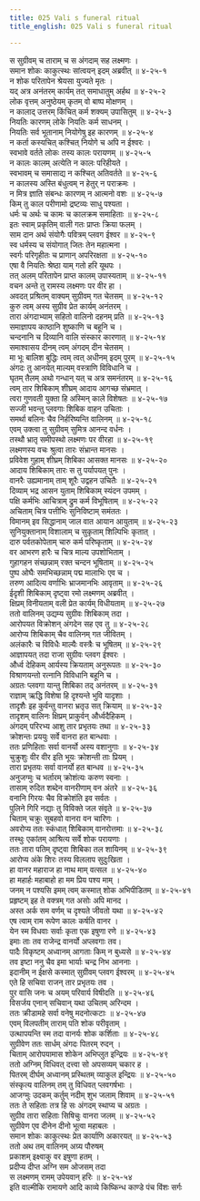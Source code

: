 ```yaml
---
title: 025 Vali s funeral ritual
title_english: 025 Vali s funeral ritual

---
```


<div class="audioEmbed"  caption="श्रीराम-हरिसीताराममूर्ति-घनपाठिभ्यां वचनम्" src="https://archive.org/download/Ramayana-recitation-Sriram-harisItArAmamUrti-Ghanapaati-v2/Kanda_4/Kanda_4_KSK-025-Rama_Santvanam.mp3"></div>

स सुग्रीवम् च ताराम् च स अंगदाम् सह लक्ष्मणः ।  
समान शोकः काकुत्स्थः सांत्वयन् इदम् अब्रवीत् ॥ ४-२५-१  
न शोक परितापेन श्रेयसा युज्यते मृतः ।  
यद् अत्र अनंतरम् कार्यम् तत् समाधातुम् अर्हथ ॥ ४-२५-२  
लोक वृत्तम् अनुष्ठेयम् कृतम् वो बाष्प मोक्षणम् ।  
न कालाद् उत्तरम् किंचित् कर्म शक्यम् उपासितुम् ॥ ४-२५-३  
नियतिः कारणम् लोके नियतिः कर्म साधनम् ।  
नियतिः सर्व भूतानाम् नियोगेषु इह कारणम् ॥ ४-२५-४  
न कर्ता कस्यचित् कश्चित् नियोगे च अपि न ईश्वरः ।  
स्वभावे वर्तते लोकः तस्य कालः परायणम् ॥ ४-२५-५  
न कालः कालम् अत्येति न कालः परिहीयते ।  
स्वभावम् च समासाद्य न कश्चित् अतिवर्तते ॥ ४-२५-६  
न कालस्य अस्ति बंधुत्वम् न हेतुर् न पराक्रमः ।  
न मित्र ज्ञाति संबन्धः कारणम् न आत्मनो वशः ॥ ४-२५-७  
किम् तु काल परीणामो द्रष्टव्यः साधु पश्यता ।  
धर्मः च अर्थः च कामः च कालक्रम समाहिताः ॥ ४-२५-८  
इतः स्वाम् प्रकृतिम् वाली गतः प्राप्तः क्रिया फलम् ।  
साम दान अर्थ संयोगैः पवित्रम् प्लवग ईश्वर ॥ ४-२५-९  
स्व धर्मस्य च संयोगात् जितः तेन महात्मना ।  
स्वर्गः परिगृहीतः च प्राणान् अपरिरक्षता ॥ ४-२५-१०  
एषा वै नियतिः श्रेष्ठा याम् गतो हरि यूथपः ।  
तत् अलम् परितापेन प्राप्त कालम् उपास्यताम् ॥ ४-२५-११  
वचन अन्ते तु रामस्य लक्ष्मणः पर वीर हा ।  
अवदत् प्रश्रितम् वाक्यम् सुग्रीवम् गत चेतसम् ॥ ४-२५-१२  
कुरु त्वम् अस्य सुग्रीव प्रेत कार्यम् अनंतरम् ।  
तारा अंगदाभ्याम् सहितो वालिनो दहनम् प्रति ॥ ४-२५-१३  
समाज्ञापय काष्ठानि शुष्काणि च बहूनि च ।  
चन्दनानि च दिव्यानि वालि संस्कार कारणात् ॥ ४-२५-१४  
समाश्वासय दीनम् त्वम् अंगदम् दीन चेतसम् ।  
मा भूः बालिश बुद्धिः त्वम् त्वत् अधीनम् इदम् पुरम् ॥ ४-२५-१५  
अंगदः तु आनयेत् माल्यम् वस्त्राणि विविधानि च ।  
घृतम् तैलम् अथो गन्धान् यत् च अत्र समनंतरम् ॥ ४-२५-१६  
त्वम् तार शिबिकाम् शीघ्रम् आदाय आगच्छ संभ्रमात् ।  
त्वरा गुणवती युक्ता हि अस्मिन् काले विशेषतः ॥ ४-२५-१७  
सज्जी भवन्तु प्लवगाः शिबिक वाहन उचिताः ।  
समर्था बलिनः चैव निर्हरिष्यन्ति वालिनम् ॥ ४-२५-१८  
एवम् उक्त्वा तु सुग्रीवम् सुमित्र आनन्द वर्धनः ।  
तस्थौ भ्रातृ समीपस्थो लक्ष्मणः पर वीरहा ॥ ४-२५-१९  
लक्ष्मणस्य वचः श्रुत्वा तारः संभ्रान्त मानसः ।  
प्रविवेश गुहाम् शीघ्रम् शिबिका आसक्त मानसः ॥ ४-२५-२०  
आदाय शिबिकाम् तारः स तु पर्यापयत् पुनः ।  
वानरैः उह्यमानाम् ताम् शूरैः उद्वहन उचितैः ॥ ४-२५-२१  
दिव्याम् भद्र आसन युताम् शिबिकाम् स्यंदन उपमम् ।  
पक्षि कर्मभिः आचित्राम् द्रुम कर्म विभूषिताम् ॥ ४-२५-२२  
अचिताम् चित्र पत्तीभिः सुनिविष्टाम् समंततः ।  
विमानम् इव सिद्धानाम् जाल वात आयान आयुताम् ॥ ४-२५-२३  
सुनियुक्तानाम् विशालाम् च सुकृताम् शिल्पिभिः कृतात् ।  
दारु पर्वतकोपेताम् चारु कर्म परिष्कृताम् ॥ ४-२५-२४  
वर आभरण हारैः च चित्र माल्य उपशोभिताम् ।  
गुहागहन संच्छन्नाम् रक्त चन्दन भूषिताम् ॥ ४-२५-२५  
पुष्प ओघैः समभिच्छन्नाम् पद्म मालाभिः एव च ।  
तरुण आदित्य वर्णाभिः भ्राजमानभिः आवृताम् ॥ ४-२५-२६  
ईदृशी शिबिकाम् दृष्ट्वा रमो लक्ष्मणम् अब्रवीत् ।  
क्षिप्रम् विनीयताम् वली प्रेत कार्यम् विधीयताम् ॥ ४-२५-२७  
ततो वालिनम् उद्यम्य सुग्रीवः शिबिकाम् तदा ।  
आरोपयत विक्रोशन् अंगदेन सह एव तु ॥ ४-२५-२८  
आरोप्य शिबिकाम् चैव वालिनम् गत जीवितम् ।  
अलंकारैः च विविधैः माल्यैः वस्त्रैः च भूषितम् ॥ ४-२५-२९  
आज्ञापयत् तदा राजा सुग्रीवः प्लवग ईश्वरः ।  
और्ध्व देहिकम् आर्यस्य क्रियताम् अनुरूपतः ॥ ४-२५-३०  
विश्राणयन्तो रत्नानि विविधानि बहूनि च ।  
अग्रतः प्लवगा यान्तु शिबिका तद् अनंतरम् ॥ ४-२५-३१  
राज्ञाम् ऋद्धि विशेषा हि दृश्यन्ते भुवि यादृशाः ।  
तादृशैः इह कुर्वन्तु वानरा भ्रतृउ सत् क्रियाम् ॥ ४-२५-३२  
तादृशम् वालिनः क्षिप्रम् प्राकुर्वन् और्ध्वदैहिकम् ।  
अंगदम् परिरभ्य आशु तार प्रभृतयः तथा ॥ ४-२५-३३  
क्रोशन्तः प्रययुः सर्वे वानरा हत बान्धवाः ।  
ततः प्रणिहिताः सर्वा वानर्यो अस्य वशानुगाः ॥ ४-२५-३४  
चुक्रुशुः वीर वीर इति भूयः क्रोशन्ती ताः प्रियम् ।  
तारा प्रभृतयः सर्वा वानर्यो हत बान्धव ॥ ४-२५-३५  
अनुजग्मुः च भर्तारम् क्रोशंत्यः करुण स्वनाः ।  
तासाम् रुदित शब्देन वानरीणाम् वन अंतरे ॥ ४-२५-३६  
वनानि गिरयः चैव विक्रोशंति इव सर्वतः ।  
पुलिने गिरि नद्याः तु विविक्ते जल संवृते ॥ ४-२५-३७  
चिताम् चक्रुः सुबहवो वानरा वन चारिणः ।  
अवरोप्य ततः स्कंधात् शिबिकाम् वानरोत्तमाः ॥ ४-२५-३८  
तस्थुः एकांतम् आश्रित्य सर्वे शोक परायणाः ।  
ततः तारा पतिम् दृष्ट्वा शिबिका तल शायिनम् ॥ ४-२५-३९  
आरोप्य अंके शिरः तस्य विललाप सुदुःखिता ।  
हा वानर महाराज हा नाथ माम् वत्सल ॥ ४-२५-४०  
हा महार्हः महाबाहो हा मम प्रिय पश्य माम् ।  
जनम् न पश्यसि इमम् त्वम् कस्मात् शोक अभिपीडितम् ॥ ४-२५-४१  
प्रहृष्टम् इह ते वक्त्रम् गत असोः अपि मानद ।  
अस्त अर्क सम वर्णम् च दृश्यते जीवतो यथा ॥ ४-२५-४२  
एष त्वाम् राम रूपेण कालः कर्षति वानर ।  
येन स्म विधवाः सर्वाः कृता एक इषुणा रणे ॥ ४-२५-४३  
इमाः ताः तव राजेन्द्र वानर्यो अप्लवगाः तव।  
पादैः विकृष्टम् अध्वानम् आगताः किम् न बुध्यसे ॥ ४-२५-४४  
तव इष्टा ननु चैव इमा भार्याः चन्द्र निभ आननाः ।  
इदानीम् न ईक्षसे कस्मात् सुग्रीवम् प्लवग ईश्वरम् ॥ ४-२५-४५  
एते हि सचिवा राजन् तार प्रभृतयः तव ।  
पुर वासि जनः च अयम् परिवार्य विषीदति ॥ ४-२५-४६  
विसर्जय एनान् सचिवान् यथा उचितम् अरिन्दम ।  
ततः क्रीडामहे सर्वा वनेषु मदनोत्कटाः ॥ ४-२५-४७  
एवम् विलपतीम् ताराम् पति शोक परीवृताम् ।  
उत्थापयन्ति स्म तदा वानर्यः शोक कर्शिताः ॥ ४-२५-४८  
सुग्रीवेण ततः सार्धम् अंगदः पितरम् रुदन् ।  
चिताम् आरोपयामास शोकेन अभिप्लुत इन्द्रियः ॥ ४-२५-४९  
ततो अग्निम् विधिवत् दत्त्वा सो अपसव्यम् चकार ह ।  
पितरम् दीर्घम् अध्वानम् प्रस्थितम् व्याकुल इन्द्रियः ॥ ४-२५-५०  
संस्कृत्य वालिनम् तम् तु विधिवत् प्लवगर्षभाः ।  
आजग्मुः उदकम् कर्तुम् नदीम् शुभ जलाम् शिवाम् ॥ ४-२५-५१  
ततः ते सहिताः तत्र हि सः अंगदम् स्थाप्य च अग्रतः ।  
सुग्रीव तारा सहिताः सिषिचुः वानरा जलम् ॥ ४-२५-५२  
सुग्रीवेण एव दीनेन दीनो भूत्वा महाबलः ।  
समान शोकः काकुत्स्थः प्रेत कार्याणि अकारयत् ॥ ४-२५-५३  
ततो अथ तम् वालिनम् अग्र्य पौरुषम्  
प्रकाशम् इक्ष्वाकु वर इषुणा हतम् ।  
प्रदीप्य दीप्त अग्नि सम ओजसम् तदा  
स लक्ष्मणम् रामम् उपेयवान् हरिः ॥ ४-२५-५४  
इति वाल्मीकि रामायणे आदि काव्ये किष्किन्ध काण्डे पंच विंशः सर्गः